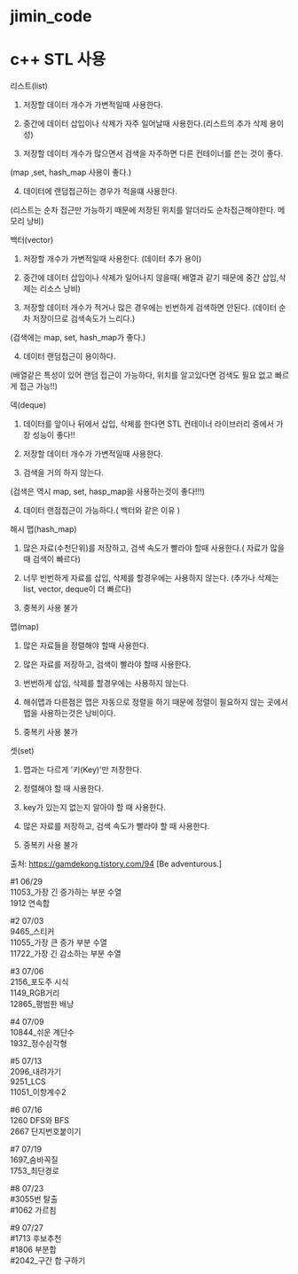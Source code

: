 # jimin_code

# c++ STL 사용

리스트(list)           

1. 저장할 데이터 개수가 가변적일때 사용한다.          

2. 중간에 데이터 삽입이나 삭제가 자주 일어날때 사용한다.(리스트의 추가 삭제 용이성)           

3. 저장할 데이터 개수가 많으면서 검색을 자주하면 다른 컨테이너를 쓴는 것이 좋다.         

(map ,set, hash_map 사용이 좋다.)         

4. 데이터에 랜덤접근하는 경우가 적을떄 사용한다.            

(리스트는 순차 접근만 가능하기 때문에  저장된 위치를 알더라도 순차접근해야한다. 메모리 낭비)        


백터(vector)                

1. 저장할 개수가 가변적일때 사용한다. (데이터 추가 용이)             

2. 중간에 데이터 삽입이나 삭제가 일어나지 않을때( 배열과 같기 때문에 중간 삽입,삭제는 리소스 낭비)             

3. 저장할 데이터 개수가 적거나 많은 경우에는 빈번하게 검색하면 안된다. (데이터 순차 저장이므로 검색속도가 느리다.)                    

(검색에는 map, set, hash_map가 좋다.)             

4. 데이터 랜덤접근이 용이하다.              

(배열같은 특성이 있어 랜덤 접근이 가능하다, 위치를 알고있다면 검색도 필요 없고 빠르게 접근 가능!!)              


덱(deque)               
 
1. 데이터를 앞이나 뒤에서 삽입, 삭제를 한다면 STL 컨테이너 라이브러리 중에서 가장 성능이 좋다!!             

2. 저장할 데이터 개수가 가변적일때 사용한다.                      

3. 검색을 거의 하지 않는다.                 

(검색은 역시 map, set, hasp_map을 사용하는것이 좋다!!!)                         

4. 데이터 랜점접근이 가능하다.( 백터와 같은 이유 )                      


해시 맵(hash_map)                   
  
1. 많은 자료(수천단위)를 저장하고, 검색 속도가 빨라야 할때 사용한다.( 자료가 많을때 검색이 빠르다)                

2. 너무 빈번하게 자료를 삽입, 삭제를 할경우에는 사용하지 않는다. (추가나 삭제는 list, vector, deque이 더 빠르다)                  

3. 중복키 사용 불가                      

맵(map)

1. 많은 자료들을 정렬해야 할때 사용한다.             

2. 많은 자료를 저장하고, 검색이 빨라야 할때 사용한다.                      

3. 번번하게 삽입, 삭제를 할경우에는 사용하지 않는다.               

4. 해쉬맵과 다른점은 맵은 자동으로 정렬을 하기 때문에 정렬이 필요하지 않는 곳에서 맵을 사용하는것은 낭비이다.                       

5. 중복키 사용 불가                  


셋(set)                   

1. 맵과는 다르게 '키(Key)'만 저장한다.                   

2. 정렬해야 할 때 사용한다.                

3. key가 있는지 없는지 알아야 할 때 사용한다.                   

4. 많은 자료를 저장하고, 검색 속도가 빨라야 할 때 사용한다.                   

5. 중복키 사용 불가                            

출처: https://gamdekong.tistory.com/94 [Be adventurous.]


#1 06/29    
11053_가장 긴 증가하는 부분 수열   
1912 연속합

#2 07/03   
9465_스티커   
11055_가장 큰 증가 부분 수열   
11722_가장 긴 감소하는 부분 수열   

#3 07/06   
2156_포도주 시식   
1149_RGB거리   
12865_평범한 배낭

#4 07/09   
10844_쉬운 계단수     
1932_정수삼각형

#5 07/13   
2096_내려가기   
9251_LCS   
11051_이항계수2   

#6 07/16       
1260 DFS와 BFS    
2667 단지번호붙이기    

#7 07/19     
1697_숨바꼭질     
1753_최단경로    

#8 07/23     
#3055번 탈출    
#1062 가르침    

#9 07/27      
#1713 후보추천      
#1806 부분합       
#2042_구간 합 구하기      
